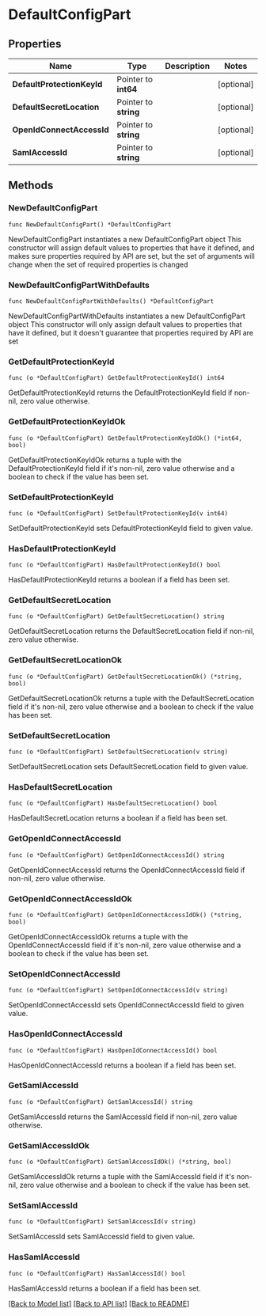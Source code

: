 # DefaultConfigPart

## Properties

Name | Type | Description | Notes
------------ | ------------- | ------------- | -------------
**DefaultProtectionKeyId** | Pointer to **int64** |  | [optional] 
**DefaultSecretLocation** | Pointer to **string** |  | [optional] 
**OpenIdConnectAccessId** | Pointer to **string** |  | [optional] 
**SamlAccessId** | Pointer to **string** |  | [optional] 

## Methods

### NewDefaultConfigPart

`func NewDefaultConfigPart() *DefaultConfigPart`

NewDefaultConfigPart instantiates a new DefaultConfigPart object
This constructor will assign default values to properties that have it defined,
and makes sure properties required by API are set, but the set of arguments
will change when the set of required properties is changed

### NewDefaultConfigPartWithDefaults

`func NewDefaultConfigPartWithDefaults() *DefaultConfigPart`

NewDefaultConfigPartWithDefaults instantiates a new DefaultConfigPart object
This constructor will only assign default values to properties that have it defined,
but it doesn't guarantee that properties required by API are set

### GetDefaultProtectionKeyId

`func (o *DefaultConfigPart) GetDefaultProtectionKeyId() int64`

GetDefaultProtectionKeyId returns the DefaultProtectionKeyId field if non-nil, zero value otherwise.

### GetDefaultProtectionKeyIdOk

`func (o *DefaultConfigPart) GetDefaultProtectionKeyIdOk() (*int64, bool)`

GetDefaultProtectionKeyIdOk returns a tuple with the DefaultProtectionKeyId field if it's non-nil, zero value otherwise
and a boolean to check if the value has been set.

### SetDefaultProtectionKeyId

`func (o *DefaultConfigPart) SetDefaultProtectionKeyId(v int64)`

SetDefaultProtectionKeyId sets DefaultProtectionKeyId field to given value.

### HasDefaultProtectionKeyId

`func (o *DefaultConfigPart) HasDefaultProtectionKeyId() bool`

HasDefaultProtectionKeyId returns a boolean if a field has been set.

### GetDefaultSecretLocation

`func (o *DefaultConfigPart) GetDefaultSecretLocation() string`

GetDefaultSecretLocation returns the DefaultSecretLocation field if non-nil, zero value otherwise.

### GetDefaultSecretLocationOk

`func (o *DefaultConfigPart) GetDefaultSecretLocationOk() (*string, bool)`

GetDefaultSecretLocationOk returns a tuple with the DefaultSecretLocation field if it's non-nil, zero value otherwise
and a boolean to check if the value has been set.

### SetDefaultSecretLocation

`func (o *DefaultConfigPart) SetDefaultSecretLocation(v string)`

SetDefaultSecretLocation sets DefaultSecretLocation field to given value.

### HasDefaultSecretLocation

`func (o *DefaultConfigPart) HasDefaultSecretLocation() bool`

HasDefaultSecretLocation returns a boolean if a field has been set.

### GetOpenIdConnectAccessId

`func (o *DefaultConfigPart) GetOpenIdConnectAccessId() string`

GetOpenIdConnectAccessId returns the OpenIdConnectAccessId field if non-nil, zero value otherwise.

### GetOpenIdConnectAccessIdOk

`func (o *DefaultConfigPart) GetOpenIdConnectAccessIdOk() (*string, bool)`

GetOpenIdConnectAccessIdOk returns a tuple with the OpenIdConnectAccessId field if it's non-nil, zero value otherwise
and a boolean to check if the value has been set.

### SetOpenIdConnectAccessId

`func (o *DefaultConfigPart) SetOpenIdConnectAccessId(v string)`

SetOpenIdConnectAccessId sets OpenIdConnectAccessId field to given value.

### HasOpenIdConnectAccessId

`func (o *DefaultConfigPart) HasOpenIdConnectAccessId() bool`

HasOpenIdConnectAccessId returns a boolean if a field has been set.

### GetSamlAccessId

`func (o *DefaultConfigPart) GetSamlAccessId() string`

GetSamlAccessId returns the SamlAccessId field if non-nil, zero value otherwise.

### GetSamlAccessIdOk

`func (o *DefaultConfigPart) GetSamlAccessIdOk() (*string, bool)`

GetSamlAccessIdOk returns a tuple with the SamlAccessId field if it's non-nil, zero value otherwise
and a boolean to check if the value has been set.

### SetSamlAccessId

`func (o *DefaultConfigPart) SetSamlAccessId(v string)`

SetSamlAccessId sets SamlAccessId field to given value.

### HasSamlAccessId

`func (o *DefaultConfigPart) HasSamlAccessId() bool`

HasSamlAccessId returns a boolean if a field has been set.


[[Back to Model list]](../README.md#documentation-for-models) [[Back to API list]](../README.md#documentation-for-api-endpoints) [[Back to README]](../README.md)


